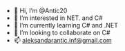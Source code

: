 - 👋 Hi, I’m @Antic20
- 👀 I’m interested in NET. and C#
- 🌱 I’m currently learning C# and .NET
- 💞️ I’m looking to collaborate on C#
- 📫 aleksandarantic.inf@gmail.com

<!---
Antic20/Antic20 is a ✨ special ✨ repository because its `README.md` (this file) appears on your GitHub profile.
You can click the Preview link to take a look at your changes.
--->
